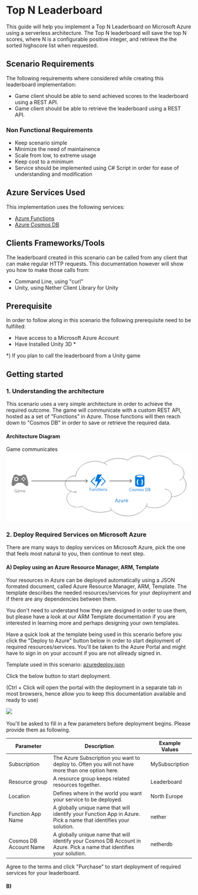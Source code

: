 # Top N Leaderboard

This guide will help you implement a Top N Leaderboard on Microsoft Azure using a serverless architecture. The Top N leaderboard will save the top N scores, where N is a configurable positive integer, and retrieve the the sorted highscore list when requested.

## Scenario Requirements

The following requirements where considered while creating this leaderboard implementation:

* Game client should be able to send achieved scores to the leaderboard using a REST API.
* Game client should be able to retrieve the leaderboard using a REST API.

### Non Functional Requirements

* Keep scenario simple
* Minimize the need of maintainence
* Scale from low, to extreme usage
* Keep cost to a minimum
* Service should be implemented using C# Script in order for ease of understanding and modification

## Azure Services Used

This implementation uses the following services:

* [Azure Functions](https://azure.microsoft.com/en-us/services/functions/)
* [Azure Cosmos DB](https://azure.microsoft.com/en-us/services/cosmos-db/)

## Clients Frameworks/Tools

The leaderboard created in this scenario can be called from any client that can make regular HTTP requests. This documentation however will show you how to make those calls from:

* Command Line, using "curl"
* Unity, using Nether Client Library for Unity

## Prerequisite

In order to follow along in this scenario the following prerequisite need to be fulfilled:

* Have access to a Microsoft Azure Account
* Have Installed Unity 3D *

*) If you plan to call the leaderboard from a Unity game

## Getting started

### 1. Understanding the architecture

This scenario uses a very simple architecture in order to achieve the required outcome. The game will communicate with a custom REST API, hosted as a set of "Functions" in Azure. Those functions will then reach down to "Cosmos DB" in order to save or retrieve the required data.

#### Architecture Diagram

Game communicates
![Architecture Diagram](../../../architectures/game-function-cosmos.png "Game-> Functions-> CosmosDB")

### 2. Deploy Required Services on Microsoft Azure

There are many ways to deploy services on Microsoft Azure, pick the one that feels most natural to you, then continue to next step.

#### A) Deploy using an Azure Resource Manager, ARM, Template

Your resources in Azure can be deployed automatically using a JSON formated document, called Azure Resource Manager, ARM, Template. The template describes the needed resources/services for your deployment and if there are any dependencies between them.

You don't need to understand how they are designed in order to use them, but please have a look at our ARM Template documentation if you are interested in learning more and perhaps designing your own templates.

Have a quick look at the template being used in this scenario before you click the "Deploy to Azure" button below in order to start deployment of required resources/services. You'll be taken to the Azure Portal and might have to sign in on your account if you are not allready signed in.

Template used in this scenario: [azuredeploy.json](azuredeploy.json)

Click the below button to start deployment.

(Ctrl + Click will open the portal with the deployment in a separate tab in most browsers, hence allow you to keep this documentation available and ready to use)

<a href="https://portal.azure.com/#create/Microsoft.Template/uri/https%3A%2F%2Fraw.githubusercontent.com%2Fkrist00fer%2Fnether%2Fserverless%2Fsrc%2Fcloud%2Ffunctions%2Fleaderboards%2Ftop-n%2Fazuredeploy.json" target="_blank"><img src="http://azuredeploy.net/deploybutton.png"/></a>

You'll be asked to fill in a few parameters before deployment begins. Please provide them as following.

Parameter           | Description                   | Example Values
--------------------|-------------------------------|--------------------
Subscription        | The Azure Subscription you want to deploy to. Often you will not have more than one option here. | MySubscription
Resource group      | A resource group keeps related resources together. | Leaderboard
Location            | Defines where in the world you want your service to be deployed. | North Europe
Function App Name   | A globally unique name that will identify your Function App in Azure. Pick a name that identifies your solution. | nether
Cosmos DB Account Name | A globally unique name that will identify your Cosmos DB Account in Azure. Pick a name that identifies your solution. | netherdb

Agree to the terms and click "Purchase" to start deployment of required services for your leaderboard.

#### B)